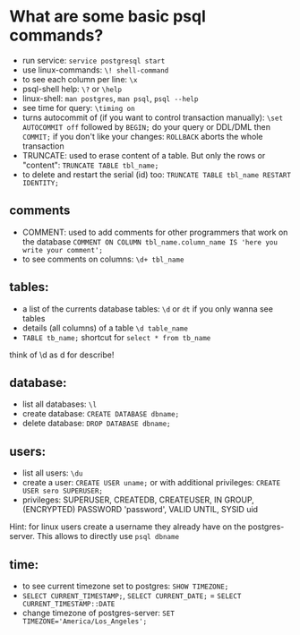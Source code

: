 # What are some basic psql commands?

* run service: `service postgresql start`
* use linux-commands: `\! shell-command`
* to see each column per line: `\x`
* psql-shell help: `\?` or `\help`
* linux-shell: `man postgres`, `man psql`, `psql --help`
* see time for query: `\timing on`
* turns autocommit of (if you want to control transaction manually):  `\set AUTOCOMMIT off` followed by `BEGIN;` do your query or DDL/DML then `COMMIT;` if you don't like your changes: `ROLLBACK` aborts the whole transaction
* TRUNCATE: used to erase content of a table. But only the rows or "content": `TRUNCATE TABLE tbl_name;`
* to delete and restart the serial (id) too: `TRUNCATE TABLE tbl_name RESTART IDENTITY;`

## comments

* COMMENT: used to add comments for other programmers that work on the database `COMMENT ON COLUMN tbl_name.column_name IS 'here you write your comment';`
* to see comments on columns: `\d+ tbl_name`

## tables:

* a list of the currents database tables: `\d` or `dt` if you only wanna see tables
* details (all columns) of a table `\d table_name`
* `TABLE tb_name;` shortcut for `select * from tb_name`

think of \d as d for describe!

## database:

* list all databases: `\l`
* create database:  `CREATE DATABASE dbname;`
* delete database: `DROP DATABASE dbname;`


## users:

* list all users: `\du`
* create a user: `CREATE USER uname;` or with additional privileges: `CREATE USER sero SUPERUSER;`
* privileges: SUPERUSER, CREATEDB, CREATEUSER, IN GROUP, (ENCRYPTED) PASSWORD 'password', VALID UNTIL, SYSID uid

Hint: for linux users create a username they already have on the postgres-server. This allows to directly use `psql dbname`

## time:

* to see current timezone set to postgres: `SHOW TIMEZONE;`
* `SELECT CURRENT_TIMESTAMP;`,
`SELECT CURRENT_DATE;` = `SELECT CURRENT_TIMESTAMP::DATE`
* change timezone of postgres-server: `SET TIMEZONE='America/Los_Angeles';`

